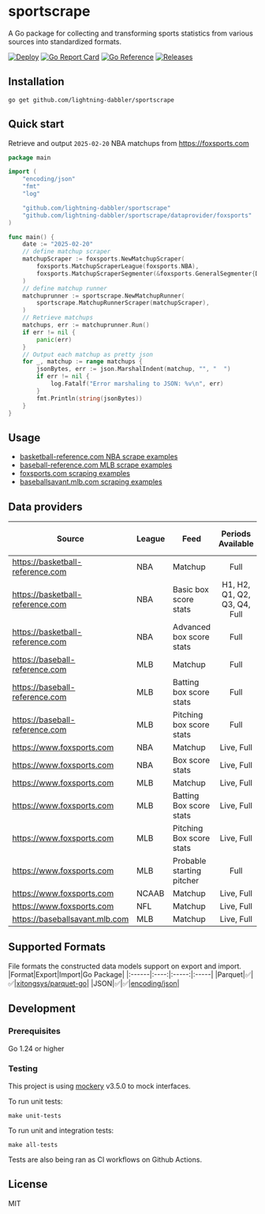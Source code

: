 # sportscrape
A Go package for collecting and transforming sports statistics from various sources into standardized formats.

[![Deploy][sportscrape-ci-status]][sportscrape-ci]
[![Go Report Card][go-report-status]][go-report]
[![Go Reference][goref-sportscrape-status]][goref-sportscrape]
[![Releases][release-status]][releases]

## Installation
```console
go get github.com/lightning-dabbler/sportscrape
```

## Quick start
Retrieve and output `2025-02-20` NBA matchups from https://foxsports.com
```go
package main

import (
	"encoding/json"
	"fmt"
	"log"

	"github.com/lightning-dabbler/sportscrape"
	"github.com/lightning-dabbler/sportscrape/dataprovider/foxsports"
)

func main() {
	date := "2025-02-20"
	// define matchup scraper
	matchupScraper := foxsports.NewMatchupScraper(
		foxsports.MatchupScraperLeague(foxsports.NBA),
		foxsports.MatchupScraperSegmenter(&foxsports.GeneralSegmenter{Date: date}),
	)
	// define matchup runner
	matchuprunner := sportscrape.NewMatchupRunner(
		sportscrape.MatchupRunnerScraper(matchupScraper),
	)
	// Retrieve matchups
	matchups, err := matchuprunner.Run()
	if err != nil {
		panic(err)
	}
	// Output each matchup as pretty json
	for _, matchup := range matchups {
		jsonBytes, err := json.MarshalIndent(matchup, "", "  ")
		if err != nil {
			log.Fatalf("Error marshaling to JSON: %v\n", err)
		}
		fmt.Println(string(jsonBytes))
	}
}
```

## Usage
- [basketball-reference.com NBA scrape examples](dataprovider/basketballreferencenba/example_test.go)
- [baseball-reference.com MLB scrape examples](dataprovider/baseballreferencemlb/example_test.go)
- [foxsports.com scraping examples](dataprovider/foxsports/example_test.go)
- [baseballsavant.mlb.com scraping examples](dataprovider/baseballsavantmlb/example_test.go)

## Data providers

| Source                           | League | Feed                  | Periods Available       | Chromium Dependency |	Source Content Type	| Point-in-time|
|----------------------------------|--------|------------------------|:----------------------:|:-------------------:|:---------------------:|:------------:|
| https://basketball-reference.com | NBA    | Matchup                | Full                   |☑️|	text/html	|✅|
| https://basketball-reference.com | NBA    | Basic box score stats  | H1, H2, Q1, Q2, Q3, Q4, Full |☑️|	text/html	|✅|
| https://basketball-reference.com | NBA    | Advanced box score stats| Full                  |☑️|text/html|✅|
| https://baseball-reference.com   | MLB    | Matchup                | Full                   |☑️|text/html|✅|
| https://baseball-reference.com   | MLB    | Batting box score stats| Full                   |☑️|text/html|✅|
| https://baseball-reference.com   | MLB    | Pitching box score stats| Full                  |☑️|text/html|✅|
| https://www.foxsports.com		   | NBA	| Matchup				 | Live, Full			  | |application/json|✅|
| https://www.foxsports.com		   | NBA	| Box score stats		 | Live, Full			  | |application/json|✅|
| https://www.foxsports.com		   | MLB	| Matchup				 | Live, Full			  | |application/json|✅|
| https://www.foxsports.com		   | MLB	| Batting Box score stats| Live, Full			  | |application/json|✅|
| https://www.foxsports.com		   | MLB	| Pitching Box score stats| Live, Full			  | |application/json|✅|
| https://www.foxsports.com		   | MLB	| Probable starting pitcher| Full			  | |application/json|✅|
| https://www.foxsports.com		   | NCAAB	| Matchup				 | Live, Full			  | |application/json|✅|
| https://www.foxsports.com		   | NFL	| Matchup				 | Live, Full			  | |application/json|✅|
| https://baseballsavant.mlb.com		   | MLB	| Matchup				 | Live, Full			  | |application/json|✅|

## Supported Formats
File formats the constructed data models support on export and import.
|Format|Export|Import|Go Package|
|:------|:----:|:-----:|:-----|
|Parquet|✅|✅|[xitongsys/parquet-go](https://pkg.go.dev/github.com/xitongsys/parquet-go)|
|JSON|✅|✅|[encoding/json](https://pkg.go.dev/encoding/json)|

## Development
### Prerequisites
Go 1.24 or higher

### Testing
This project is using [mockery](https://github.com/vektra/mockery) v3.5.0 to mock interfaces.

To run unit tests:
```console
make unit-tests
```

To run unit and integration tests:
```console
make all-tests
```

Tests are also being ran as CI workflows on Github Actions.

## License
MIT

[sportscrape-ci]: https://github.com/lightning-dabbler/sportscrape/actions/workflows/deploy.yml (Deploy CI)
[sportscrape-ci-status]: https://github.com/lightning-dabbler/sportscrape/actions/workflows/deploy.yml/badge.svg (Deploy CI)
[goref-sportscrape]: https://pkg.go.dev/github.com/lightning-dabbler/sportscrape
[goref-sportscrape-status]: https://pkg.go.dev/badge/github.com/lightning-dabbler/sportscrape.svg
[release-status]: https://img.shields.io/github/v/release/lightning-dabbler/sportscrape?display_name=tag&sort=semver (Latest Release)
[releases]: https://github.com/lightning-dabbler/sportscrape/releases (Releases)
[go-report]: https://goreportcard.com/report/github.com/lightning-dabbler/sportscrape (Go report)
[go-report-status]: https://goreportcard.com/badge/github.com/lightning-dabbler/sportscrape (Go report Badge)
